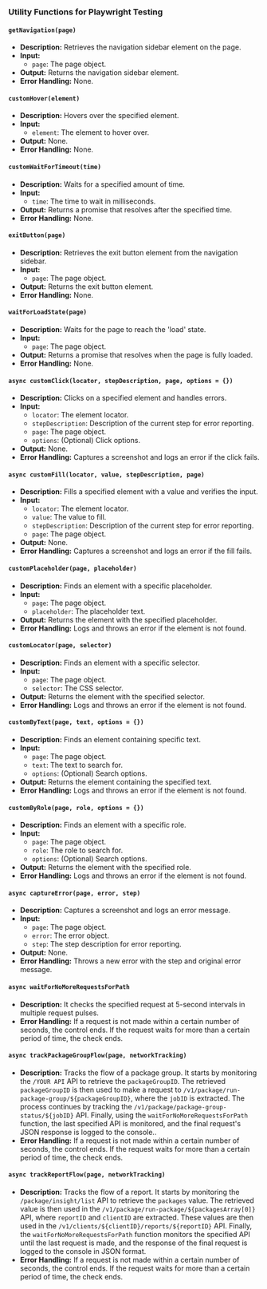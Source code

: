 ### Utility Functions for Playwright Testing

#### `getNavigation(page)`
- **Description:** Retrieves the navigation sidebar element on the page.
- **Input:**
    - `page`: The page object.
- **Output:** Returns the navigation sidebar element.
- **Error Handling:** None.

#### `customHover(element)`
- **Description:** Hovers over the specified element.
- **Input:**
    - `element`: The element to hover over.
- **Output:** None.
- **Error Handling:** None.

#### `customWaitForTimeout(time)`
- **Description:** Waits for a specified amount of time.
- **Input:**
    - `time`: The time to wait in milliseconds.
- **Output:** Returns a promise that resolves after the specified time.
- **Error Handling:** None.

#### `exitButton(page)`
- **Description:** Retrieves the exit button element from the navigation sidebar.
- **Input:**
    - `page`: The page object.
- **Output:** Returns the exit button element.
- **Error Handling:** None.

#### `waitForLoadState(page)`
- **Description:** Waits for the page to reach the 'load' state.
- **Input:**
    - `page`: The page object.
- **Output:** Returns a promise that resolves when the page is fully loaded.
- **Error Handling:** None.

#### `async customClick(locator, stepDescription, page, options = {})`
- **Description:** Clicks on a specified element and handles errors.
- **Input:**
    - `locator`: The element locator.
    - `stepDescription`: Description of the current step for error reporting.
    - `page`: The page object.
    - `options`: (Optional) Click options.
- **Output:** None.
- **Error Handling:** Captures a screenshot and logs an error if the click fails.

#### `async customFill(locator, value, stepDescription, page)`
- **Description:** Fills a specified element with a value and verifies the input.
- **Input:**
    - `locator`: The element locator.
    - `value`: The value to fill.
    - `stepDescription`: Description of the current step for error reporting.
    - `page`: The page object.
- **Output:** None.
- **Error Handling:** Captures a screenshot and logs an error if the fill fails.

#### `customPlaceholder(page, placeholder)`
- **Description:** Finds an element with a specific placeholder.
- **Input:**
    - `page`: The page object.
    - `placeholder`: The placeholder text.
- **Output:** Returns the element with the specified placeholder.
- **Error Handling:** Logs and throws an error if the element is not found.

#### `customLocator(page, selector)`
- **Description:** Finds an element with a specific selector.
- **Input:**
    - `page`: The page object.
    - `selector`: The CSS selector.
- **Output:** Returns the element with the specified selector.
- **Error Handling:** Logs and throws an error if the element is not found.

#### `customByText(page, text, options = {})`
- **Description:** Finds an element containing specific text.
- **Input:**
    - `page`: The page object.
    - `text`: The text to search for.
    - `options`: (Optional) Search options.
- **Output:** Returns the element containing the specified text.
- **Error Handling:** Logs and throws an error if the element is not found.

#### `customByRole(page, role, options = {})`
- **Description:** Finds an element with a specific role.
- **Input:**
    - `page`: The page object.
    - `role`: The role to search for.
    - `options`: (Optional) Search options.
- **Output:** Returns the element with the specified role.
- **Error Handling:** Logs and throws an error if the element is not found.

#### `async captureError(page, error, step)`
- **Description:** Captures a screenshot and logs an error message.
- **Input:**
    - `page`: The page object.
    - `error`: The error object.
    - `step`: The step description for error reporting.
- **Output:** None.
- **Error Handling:** Throws a new error with the step and original error message.



#### `async waitForNoMoreRequestsForPath`
- **Description:** It checks the specified request at 5-second intervals in multiple request pulses.
- **Error Handling:** If a request is not made within a certain number of seconds, the control ends. If the request waits for more than a certain period of time, the check ends.


#### `async trackPackageGroupFlow(page, networkTracking)`
- **Description:** Tracks the flow of a package group. It starts by monitoring the `/YOUR API` API to retrieve the `packageGroupID`. The retrieved `packageGroupID` is then used to make a request to `/v1/package/run-package-group/${packageGroupID}`, where the `jobID` is extracted. The process continues by tracking the `/v1/package/package-group-status/${jobID}` API. Finally, using the `waitForNoMoreRequestsForPath` function, the last specified API is monitored, and the final request's JSON response is logged to the console..
- **Error Handling:** If a request is not made within a certain number of seconds, the control ends. If the request waits for more than a certain period of time, the check ends.



#### `async trackReportFlow(page, networkTracking)`
- **Description:** Tracks the flow of a report. It starts by monitoring the `/package/insight/list` API to retrieve the `packages` value. The retrieved value is then used in the `/v1/package/run-package/${packagesArray[0]}` API, where `reportID` and `clientID` are extracted. These values are then used in the `/v1/clients/${clientID}/reports/${reportID}` API. Finally, the `waitForNoMoreRequestsForPath` function monitors the specified API until the last request is made, and the response of the final request is logged to the console in JSON format.
- **Error Handling:** If a request is not made within a certain number of seconds, the control ends. If the request waits for more than a certain period of time, the check ends.

